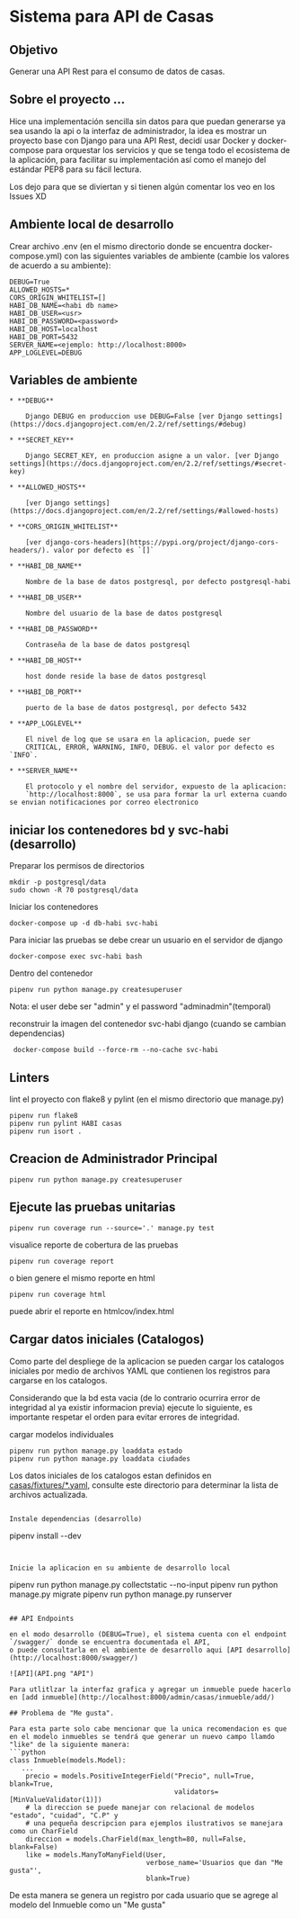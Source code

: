 # Sistema para API de Casas

## Objetivo

Generar una API Rest para el consumo de datos de casas.

## Sobre el proyecto ...

Hice una implementación sencilla sin datos para que puedan generarse ya sea usando la api o la interfaz de administrador, la idea es mostrar un proyecto base con Django para una API Rest, decidí usar Docker y docker-compose para orquestar los servicios y que se tenga todo el ecosistema de la aplicación, para facilitar su implementación así como el manejo del estándar PEP8 para su fácil lectura.

Los dejo para que se diviertan y si tienen algún comentar los veo en los Issues XD


## Ambiente local de desarrollo

Crear archivo .env (en el mismo directorio donde se encuentra docker-compose.yml) con las siguientes variables de ambiente (cambie los valores de acuerdo a su ambiente):

```
DEBUG=True
ALLOWED_HOSTS=*
CORS_ORIGIN_WHITELIST=[]
HABI_DB_NAME=<habi db name>
HABI_DB_USER=<usr>
HABI_DB_PASSWORD=<password>
HABI_DB_HOST=localhost
HABI_DB_PORT=5432
SERVER_NAME=<ejemplo: http://localhost:8000>
APP_LOGLEVEL=DEBUG

```

Variables de ambiente
---------------------
```
* **DEBUG** 

    Django DEBUG en produccion use DEBUG=False [ver Django settings](https://docs.djangoproject.com/en/2.2/ref/settings/#debug)

* **SECRET_KEY**

    Django SECRET_KEY, en produccion asigne a un valor. [ver Django settings](https://docs.djangoproject.com/en/2.2/ref/settings/#secret-key)

* **ALLOWED_HOSTS**

    [ver Django settings](https://docs.djangoproject.com/en/2.2/ref/settings/#allowed-hosts)

* **CORS_ORIGIN_WHITELIST**

    [ver django-cors-headers](https://pypi.org/project/django-cors-headers/). valor por defecto es `[]`

* **HABI_DB_NAME**

    Nombre de la base de datos postgresql, por defecto postgresql-habi

* **HABI_DB_USER** 

    Nombre del usuario de la base de datos postgresql

* **HABI_DB_PASSWORD**

    Contraseña de la base de datos postgresql

* **HABI_DB_HOST**

    host donde reside la base de datos postgresql

* **HABI_DB_PORT**

    puerto de la base de datos postgresql, por defecto 5432

* **APP_LOGLEVEL**

    El nivel de log que se usara en la aplicacion, puede ser
    CRITICAL, ERROR, WARNING, INFO, DEBUG. el valor por defecto es `INFO`.

* **SERVER_NAME**

    El protocolo y el nombre del servidor, expuesto de la aplicacion:
    `http://localhost:8000`, se usa para formar la url externa cuando se envian notificaciones por correo electronico
```
    
    
## iniciar los contenedores bd y svc-habi (desarrollo)

Preparar los permisos de directorios

```
mkdir -p postgresql/data
sudo chown -R 70 postgresql/data
```

Iniciar los contenedores

```
docker-compose up -d db-habi svc-habi
```

Para iniciar las pruebas se debe crear un usuario en el servidor de django

```
docker-compose exec svc-habi bash
```

Dentro del contenedor

```
pipenv run python manage.py createsuperuser
```
Nota: el user debe ser "admin" y el password "adminadmin"(temporal)


reconstruir la imagen del contenedor svc-habi django (cuando se cambian dependencias)

```
 docker-compose build --force-rm --no-cache svc-habi
```

## Linters

lint el proyecto con flake8 y pylint (en el mismo directorio que manage.py)

```
pipenv run flake8
pipenv run pylint HABI casas
pipenv run isort .
```


## Creacion de Administrador Principal

```
pipenv run python manage.py createsuperuser
```


## Ejecute las pruebas unitarias

```
pipenv run coverage run --source='.' manage.py test
```

visualice reporte de cobertura de las pruebas

```
pipenv run coverage report
```

o bien genere el mismo reporte en html

```
pipenv run coverage html
```

puede abrir el reporte en htmlcov/index.html


## Cargar datos iniciales (Catalogos)

Como parte del despliege de la aplicacion se pueden cargar los catalogos iniciales por medio de archivos YAML que contienen los registros para cargarse en los catalogos.

Considerando que la bd esta vacia (de lo contrario ocurrira error de integridad al ya existir informacion previa) ejecute lo siguiente, es importante respetar el orden para evitar errores de integridad.

cargar modelos individuales
```
pipenv run python manage.py loaddata estado
pipenv run python manage.py loaddata ciudades
```

Los datos iniciales de los catalogos estan definidos en [casas/fixtures/*.yaml](casas/fixtures/), consulte este directorio para determinar la lista de archivos actualizada.

```

Instale dependencias (desarrollo)

```
pipenv install --dev
```


Inicie la aplicacion en su ambiente de desarrollo local

```
pipenv run python manage.py collectstatic --no-input
pipenv run python manage.py migrate
pipenv run python manage.py runserver
```

## API Endpoints

en el modo desarrollo (DEBUG=True), el sistema cuenta con el endpoint `/swagger/` donde se encuentra documentada el API,
o puede consultarla en el ambiente de desarrollo aqui [API desarrollo](http://localhost:8000/swagger/)

![API](API.png "API")

Para utlitlzar la interfaz grafica y agregar un inmueble puede hacerlo en [add inmueble](http://localhost:8000/admin/casas/inmueble/add/)

## Problema de "Me gusta".

Para esta parte solo cabe mencionar que la unica recomendacion es que en el modelo inmuebles se tendrá que generar un nuevo campo llamdo "like" de la siguiente manera:
```python
class Inmueble(models.Model):
   ...
    precio = models.PositiveIntegerField("Precio", null=True, blank=True,
                                         validators=[MinValueValidator(1)])
    # la direccion se puede manejar con relacional de modelos "estado", "cuidad", "C.P" y
    # una pequeña descripcion para ejemplos ilustrativos se manejara como un CharField
    direccion = models.CharField(max_length=80, null=False, blank=False)
    like = models.ManyToManyField(User,
                                  verbose_name='Usuarios que dan "Me gusta"',
                                  blank=True)
```

De esta manera se genera un registro por cada usuario que se agrege al modelo del Inmueble como un "Me gusta"
